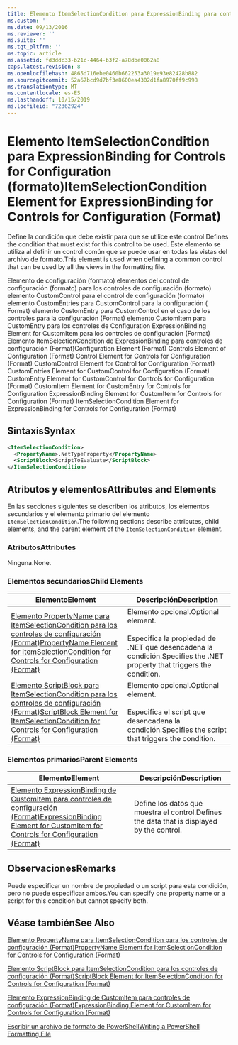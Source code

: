 ```yaml
---
title: Elemento ItemSelectionCondition para ExpressionBinding para controles de configuración (Format) | Microsoft Docs
ms.custom: ''
ms.date: 09/13/2016
ms.reviewer: ''
ms.suite: ''
ms.tgt_pltfrm: ''
ms.topic: article
ms.assetid: fd3ddc33-b21c-4464-b3f2-a78dbe0062a8
caps.latest.revision: 8
ms.openlocfilehash: 4865d716ebe0460b662253a3019e93e82428b882
ms.sourcegitcommit: 52a67bcd9d7bf3e8600ea4302d1fa8970ff9c998
ms.translationtype: MT
ms.contentlocale: es-ES
ms.lasthandoff: 10/15/2019
ms.locfileid: "72362924"
---
```

# <a name="itemselectioncondition-element-for-expressionbinding-for-controls-for-configuration-format"></a><span data-ttu-id="a2052-102">Elemento ItemSelectionCondition para ExpressionBinding for Controls for Configuration (formato)</span><span class="sxs-lookup"><span data-stu-id="a2052-102">ItemSelectionCondition Element for ExpressionBinding for Controls for Configuration (Format)</span></span>

<span data-ttu-id="a2052-103">Define la condición que debe existir para que se utilice este control.</span><span class="sxs-lookup"><span data-stu-id="a2052-103">Defines the condition that must exist for this control to be used.</span></span> <span data-ttu-id="a2052-104">Este elemento se utiliza al definir un control común que se puede usar en todas las vistas del archivo de formato.</span><span class="sxs-lookup"><span data-stu-id="a2052-104">This element is used when defining a common control that can be used by all the views in the formatting file.</span></span>

<span data-ttu-id="a2052-105">Elemento de configuración (formato) elementos del control de configuración (formato) para los controles de configuración (formato) elemento CustomControl para el control de configuración (formato) elemento CustomEntries para CustomControl para la configuración ( Format) elemento CustomEntry para CustomControl en el caso de los controles para la configuración (Format) elemento CustomItem para CustomEntry para los controles de Configuration ExpressionBinding Element for CustomItem para los controles de configuración (Format) Elemento ItemSelectionCondition de ExpressionBinding para controles de configuración (Format)</span><span class="sxs-lookup"><span data-stu-id="a2052-105">Configuration Element (Format) Controls Element of Configuration (Format) Control Element for Controls for Configuration (Format) CustomControl Element for Control for Configuration (Format) CustomEntries Element for CustomControl for Configuration (Format) CustomEntry Element for CustomControl for Controls for Configuration (Format) CustomItem Element for CustomEntry for Controls for Configuration ExpressionBinding Element for CustomItem for Controls for Configuration (Format) ItemSelectionCondition Element for ExpressionBinding for Controls for Configuration (Format)</span></span>

## <a name="syntax"></a><span data-ttu-id="a2052-106">Sintaxis</span><span class="sxs-lookup"><span data-stu-id="a2052-106">Syntax</span></span>

```xml
<ItemSelectionCondition>
  <PropertyName>.NetTypeProperty</PropertyName>
  <ScriptBlock>ScriptToEvaluate</ScriptBlock>
</ItemSelectionCondition>
```

## <a name="attributes-and-elements"></a><span data-ttu-id="a2052-107">Atributos y elementos</span><span class="sxs-lookup"><span data-stu-id="a2052-107">Attributes and Elements</span></span>

<span data-ttu-id="a2052-108">En las secciones siguientes se describen los atributos, los elementos secundarios y el elemento primario del elemento `ItemSelectionCondition`.</span><span class="sxs-lookup"><span data-stu-id="a2052-108">The following sections describe attributes, child elements, and the parent element of the `ItemSelectionCondition` element.</span></span>

### <a name="attributes"></a><span data-ttu-id="a2052-109">Atributos</span><span class="sxs-lookup"><span data-stu-id="a2052-109">Attributes</span></span>

<span data-ttu-id="a2052-110">Ninguna.</span><span class="sxs-lookup"><span data-stu-id="a2052-110">None.</span></span>

### <a name="child-elements"></a><span data-ttu-id="a2052-111">Elementos secundarios</span><span class="sxs-lookup"><span data-stu-id="a2052-111">Child Elements</span></span>

|<span data-ttu-id="a2052-112">Elemento</span><span class="sxs-lookup"><span data-stu-id="a2052-112">Element</span></span>|<span data-ttu-id="a2052-113">Descripción</span><span class="sxs-lookup"><span data-stu-id="a2052-113">Description</span></span>|
|-------------|-----------------|
|[<span data-ttu-id="a2052-114">Elemento PropertyName para ItemSelectionCondition para los controles de configuración (Format)</span><span class="sxs-lookup"><span data-stu-id="a2052-114">PropertyName Element for ItemSelectionCondition for Controls for Configuration (Format)</span></span>](./propertyname-element-for-itemseclectioncondition-for-controls-for-configuration-format.md)|<span data-ttu-id="a2052-115">Elemento opcional.</span><span class="sxs-lookup"><span data-stu-id="a2052-115">Optional element.</span></span><br /><br /> <span data-ttu-id="a2052-116">Especifica la propiedad de .NET que desencadena la condición.</span><span class="sxs-lookup"><span data-stu-id="a2052-116">Specifies the .NET property that triggers the condition.</span></span>|
|[<span data-ttu-id="a2052-117">Elemento ScriptBlock para ItemSelectionCondition para los controles de configuración (Format)</span><span class="sxs-lookup"><span data-stu-id="a2052-117">ScriptBlock Element for ItemSelectionCondition for Controls for Configuration (Format)</span></span>](./scriptblock-element-for-itemseclectioncondition-for-controls-for-configuration-format.md)|<span data-ttu-id="a2052-118">Elemento opcional.</span><span class="sxs-lookup"><span data-stu-id="a2052-118">Optional element.</span></span><br /><br /> <span data-ttu-id="a2052-119">Especifica el script que desencadena la condición.</span><span class="sxs-lookup"><span data-stu-id="a2052-119">Specifies the script that triggers the condition.</span></span>|

### <a name="parent-elements"></a><span data-ttu-id="a2052-120">Elementos primarios</span><span class="sxs-lookup"><span data-stu-id="a2052-120">Parent Elements</span></span>

|<span data-ttu-id="a2052-121">Elemento</span><span class="sxs-lookup"><span data-stu-id="a2052-121">Element</span></span>|<span data-ttu-id="a2052-122">Descripción</span><span class="sxs-lookup"><span data-stu-id="a2052-122">Description</span></span>|
|-------------|-----------------|
|[<span data-ttu-id="a2052-123">Elemento ExpressionBinding de CustomItem para controles de configuración (Format)</span><span class="sxs-lookup"><span data-stu-id="a2052-123">ExpressionBinding Element for CustomItem for Controls for Configuration (Format)</span></span>](./expressionbinding-element-for-customitem-for-controls-for-configuration-format.md)|<span data-ttu-id="a2052-124">Define los datos que muestra el control.</span><span class="sxs-lookup"><span data-stu-id="a2052-124">Defines the data that is displayed by the control.</span></span>|

## <a name="remarks"></a><span data-ttu-id="a2052-125">Observaciones</span><span class="sxs-lookup"><span data-stu-id="a2052-125">Remarks</span></span>

<span data-ttu-id="a2052-126">Puede especificar un nombre de propiedad o un script para esta condición, pero no puede especificar ambos.</span><span class="sxs-lookup"><span data-stu-id="a2052-126">You can specify one property name or a script for this condition but cannot specify both.</span></span>

## <a name="see-also"></a><span data-ttu-id="a2052-127">Véase también</span><span class="sxs-lookup"><span data-stu-id="a2052-127">See Also</span></span>

[<span data-ttu-id="a2052-128">Elemento PropertyName para ItemSelectionCondition para los controles de configuración (Format)</span><span class="sxs-lookup"><span data-stu-id="a2052-128">PropertyName Element for ItemSelectionCondition for Controls for Configuration (Format)</span></span>](./propertyname-element-for-itemseclectioncondition-for-controls-for-configuration-format.md)

[<span data-ttu-id="a2052-129">Elemento ScriptBlock para ItemSelectionCondition para los controles de configuración (Format)</span><span class="sxs-lookup"><span data-stu-id="a2052-129">ScriptBlock Element for ItemSelectionCondition for Controls for Configuration (Format)</span></span>](./scriptblock-element-for-itemseclectioncondition-for-controls-for-configuration-format.md)

[<span data-ttu-id="a2052-130">Elemento ExpressionBinding de CustomItem para controles de configuración (Format)</span><span class="sxs-lookup"><span data-stu-id="a2052-130">ExpressionBinding Element for CustomItem for Controls for Configuration (Format)</span></span>](./expressionbinding-element-for-customitem-for-controls-for-configuration-format.md)

[<span data-ttu-id="a2052-131">Escribir un archivo de formato de PowerShell</span><span class="sxs-lookup"><span data-stu-id="a2052-131">Writing a PowerShell Formatting File</span></span>](./writing-a-powershell-formatting-file.md)
